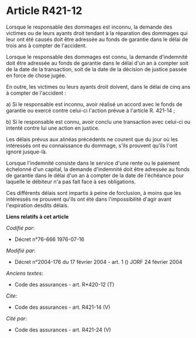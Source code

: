 # Article R421-12

Lorsque le responsable des dommages est inconnu, la demande des victimes ou de leurs ayants droit tendant à la réparation des
dommages qui leur ont été causés doit être adressée au fonds de garantie dans le délai de trois ans à compter de l'accident. 

Lorsque le responsable des dommages est connu, la demande d'indemnité doit être adressée au fonds de garantie dans le délai
d'un an à compter soit de la date de la transaction, soit de la date de la décision de justice passée en force de chose
jugée. 

En outre, les victimes ou leurs ayants droit doivent, dans le délai de cinq ans à compter de l'accident : 

a) Si le responsable est inconnu, avoir réalisé un accord avec le fonds de garantie ou exercé contre celui-ci l'action prévue
à l'article R. 421-14 ; 

b) Si le responsable est connu, avoir conclu une transaction avec celui-ci ou intenté contre lui une action en justice. 

Les délais prévus aux alinéas précédents ne courent que du jour où les intéressés ont eu connaissance du dommage, s'ils
prouvent qu'ils l'ont ignoré jusque-là. 

Lorsque l'indemnité consiste dans le service d'une rente ou le paiement échelonné d'un capital, la demande d'indemnité doit
être adressée au fonds de garantie dans le délai d'un an à compter de la date de l'échéance pour laquelle le débiteur n'a pas
fait face à ses obligations. 

Ces différents délais sont impartis à peine de forclusion, à moins que les intéressés ne prouvent qu'ils ont été dans
l'impossibilité d'agir avant l'expiration desdits délais.

**Liens relatifs à cet article**

_Codifié par_:

  - Décret n°76-666 1976-07-16

_Modifié par_:

  - Décret n°2004-176 du 17 février 2004 - art. 1 () JORF 24 février 2004

_Anciens textes_:

  - Code des assurances - art. R*420-12 (T)

_Cite_:

  - Code des assurances - art. R421-14 (V)

_Cité par_:

  - Code des assurances - art. R421-24 (V)
